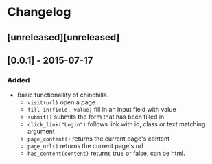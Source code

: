 Changelog
=========

## [unreleased][unreleased]

## [0.0.1] - 2015-07-17
### Added
- Basic functionallity of chinchilla.
  - `visit(url)` open a page
  - `fill_in(field, value)` fill in an input field with value
  - `submit()` submits the form that has been filled in
  - `click_link("Login")` follows link with id, class or text matching argument
  - `page_content()` returns the current page's content
  - `page_url()` returns the current page's url
  - `has_content(content)` returns true or false, can be html.
